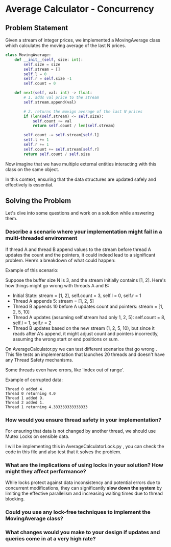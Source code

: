 # Average Calculator - Concurrency

## Problem Statement

Given a stream of integer prices, we implemented a MovingAverage class which calculates the moving average of the last N prices.

```py
class MovingAverage:
    def __init__(self, size: int):
        self.size = size
        self.stream = []
        self.l = 0
        self.r = self.size -1
        self.count = 0

    def next(self, val: int) -> float:
        # 1. adds val price to the stream
        self.stream.append(val)

        # 2. returns the movign average of the last N prices
        if (len(self.stream) <= self.size):
            self.count += val
            return self.count / len(self.stream)

        self.count -= self.stream[self.l]
        self.l += 1
        self.r += 1
        self.count += self.stream[self.r]
        return self.count / self.size 
```

Now imagine that we have multiple external entities interacting with this class on the same object.

In this context, ensuring that the data structures are updated safely and effectively is essential.

## Solving the Problem

Let's dive into some questions and work on a solution while answering them.

### Describe a scenario where your implementation might fail in a multi-threaded environment

If thread A and thread B append values to the stream before thread A updates the count and the pointers, it could indeed lead to a significant problem. Here’s a breakdown of what could happen:

Example of this scenario:

Suppose the buffer size N is 3, and the stream initially contains [1, 2]. Here's how things might go wrong with threads A and B:

- Initial State: stream = [1, 2], self.count = 3, self.l = 0, self.r = 1
- Thread A appends 5: stream = [1, 2, 5]
- Thread B appends 10 before A updates count and pointers: stream = [1, 2, 5, 10]
- Thread A updates (assuming self.stream had only 1, 2, 5): self.count = 8, self.l = 1, self.r = 2
- Thread B updates based on the new stream (1, 2, 5, 10), but since it reads after A's append, it might adjust count and pointers incorrectly, assuming the wrong start or end positions or sum.

On AverageCalculator.py we can test different scenarios that go wrong . This file tests an implementation that launches 20 threads and doesn't have any Thread Safety mechanisms.

Some threads even have errors, like 'index out of range'.

Example of corrupted data:

```
Thread 0 added 4.
Thread 0 returning 4.0
Thread 1 added 9.
Thread 2 added 1.
Thread 1 returning 4.333333333333333
```

### How would you ensure thread safety in your implementation?

For ensuring that data is not changed by another thread, we should use Mutex Locks on sensible data.

I will be implementing this in AverageCalculatorLock.py , you can check the code in this file and also test that it solves the problem.

### What are the implications of using locks in your solution? How might they affect performance?

While locks protect against data inconsistency and potential errors due to concurrent modifications, they can significantly **slow down the system** by limiting the effective parallelism and increasing waiting times due to thread blocking.

### Could you use any lock-free techniques to implement the MovingAverage class?

### What changes would you make to your design if updates and queries come in at a very high rate?
